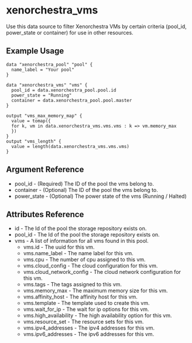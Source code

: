 # xenorchestra_vms

Use this data source to filter Xenorchestra VMs by certain criteria (pool_id, power_state or container) for use in other resources.

## Example Usage

```hcl
data "xenorchestra_pool" "pool" {
  name_label = "Your pool"
}

data "xenorchestra_vms" "vms" {
  pool_id = data.xenorchestra_pool.pool.id
  power_state = "Running"
  container = data.xenorchestra_pool.pool.master
}

output "vms_max_memory_map" {
  value = tomap({
  for k, vm in data.xenorchestra_vms.vms.vms : k => vm.memory_max
  })
}
output "vms_length" {
  value = length(data.xenorchestra_vms.vms.vms)
}
```

## Argument Reference

* pool_id - (Required) The ID of the pool the vms belong to.
* container - (Optional) The ID of the pool the vms belong to.
* power_state - (Optional) The power state of the vms (Running / Halted)

## Attributes Reference

* id - The Id of the pool the storage repository exists on.
* pool_id - The Id of the pool the storage repository exists on.
* vms - A list of information for all vms found in this pool.
    * vms.id - The uuid for this vm.
    * vms.name_label - The name label for this vm.
    * vms.cpu - The number of cpu assigned to this vm.
    * vms.cloud_config - The cloud configuration for this vm.
    * vms.cloud_network_config - The cloud network configuration for this vm.
    * vms.tags - The tags assigned to this vm.
    * vms.memory_max - The maximum memory size for this vm.
    * vms.affinity_host - The affinity host for this vm.
    * vms.template - The template used to create this vm.
    * vms.wait_for_ip - The wait for ip options for this vm.
    * vms.high_availability - The high availability option for this vm.
    * vms.resource_set - The resource sets for this vm.
    * vms.ipv4_addresses - The ipv4 addresses for this vm.
    * vms.ipv6_addresses - The ipv6 addresses for this vm.
    
    
    
    
    
